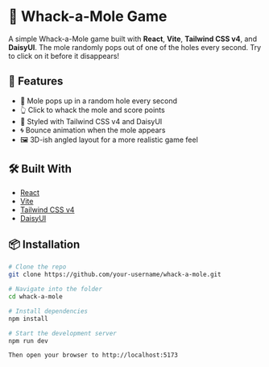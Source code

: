 # 🎯 Whack-a-Mole Game

A simple Whack-a-Mole game built with **React**, **Vite**, **Tailwind CSS v4**, and **DaisyUI**. The mole randomly pops out of one of the holes every second. Try to click on it before it disappears!

## 🚀 Features

- 🔁 Mole pops up in a random hole every second
- 👆 Click to whack the mole and score points
- 🎨 Styled with Tailwind CSS v4 and DaisyUI
- 🌀 Bounce animation when the mole appears
- 🖼️ 3D-ish angled layout for a more realistic game feel

## 🛠️ Built With

- [React](https://reactjs.org/)
- [Vite](https://vitejs.dev/)
- [Tailwind CSS v4](https://tailwindcss.com/)
- [DaisyUI](https://daisyui.com/)

## 📦 Installation

```bash
# Clone the repo
git clone https://github.com/your-username/whack-a-mole.git

# Navigate into the folder
cd whack-a-mole

# Install dependencies
npm install

# Start the development server
npm run dev

Then open your browser to http://localhost:5173